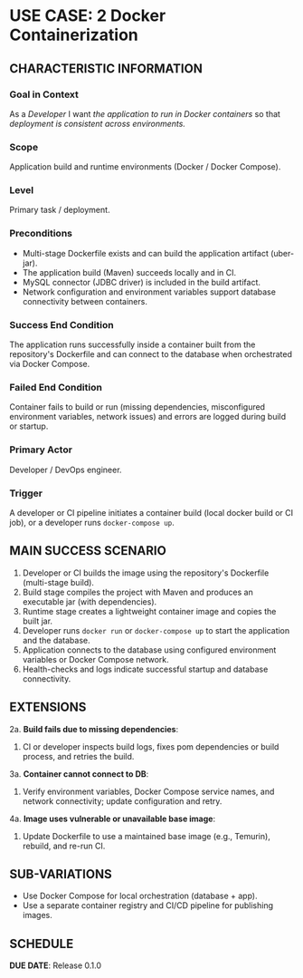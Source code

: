 # USE CASE: 2 Docker Containerization

## CHARACTERISTIC INFORMATION

### Goal in Context

As a *Developer* I want *the application to run in Docker containers* so that *deployment is consistent across environments.*

### Scope

Application build and runtime environments (Docker / Docker Compose).

### Level

Primary task / deployment.

### Preconditions

- Multi-stage Dockerfile exists and can build the application artifact (uber-jar).
- The application build (Maven) succeeds locally and in CI.
- MySQL connector (JDBC driver) is included in the build artifact.
- Network configuration and environment variables support database connectivity between containers.

### Success End Condition

The application runs successfully inside a container built from the repository's Dockerfile and can connect to the database when orchestrated via Docker Compose.

### Failed End Condition

Container fails to build or run (missing dependencies, misconfigured environment variables, network issues) and errors are logged during build or startup.

### Primary Actor

Developer / DevOps engineer.

### Trigger

A developer or CI pipeline initiates a container build (local docker build or CI job), or a developer runs `docker-compose up`.

## MAIN SUCCESS SCENARIO

1. Developer or CI builds the image using the repository's Dockerfile (multi-stage build).
2. Build stage compiles the project with Maven and produces an executable jar (with dependencies).
3. Runtime stage creates a lightweight container image and copies the built jar.
4. Developer runs `docker run` or `docker-compose up` to start the application and the database.
5. Application connects to the database using configured environment variables or Docker Compose network.
6. Health-checks and logs indicate successful startup and database connectivity.

## EXTENSIONS

2a. **Build fails due to missing dependencies**:
   1. CI or developer inspects build logs, fixes pom dependencies or build process, and retries the build.

3a. **Container cannot connect to DB**:
   1. Verify environment variables, Docker Compose service names, and network connectivity; update configuration and retry.

4a. **Image uses vulnerable or unavailable base image**:
   1. Update Dockerfile to use a maintained base image (e.g., Temurin), rebuild, and re-run CI.

## SUB-VARIATIONS

- Use Docker Compose for local orchestration (database + app).
- Use a separate container registry and CI/CD pipeline for publishing images.

## SCHEDULE

**DUE DATE**: Release 0.1.0